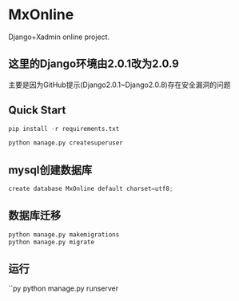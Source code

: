 # MxOnline
Django+Xadmin online project.  

## 这里的Django环境由2.0.1改为2.0.9
主要是因为GitHub提示(Django2.0.1~Django2.0.8)存在安全漏洞的问题  

## Quick Start  
```py
pip install -r requirements.txt

python manage.py createsuperuser

```

##  mysql创建数据库  
```py
create database MxOnline default charset=utf8;
```

## 数据库迁移
```py
python manage.py makemigrations
python manage.py migrate
```

## 运行
``py
python manage.py runserver 
```
